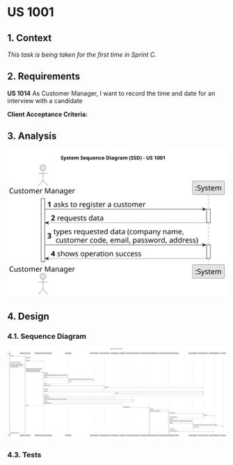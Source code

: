 # US 1001

## 1. Context

*This task is being taken for the first time in Sprint C.*

## 2. Requirements

**US 1014** As Customer Manager, I want to record the time and date for an interview with a
candidate

**Client Acceptance Criteria:**

## 3. Analysis

![SSD](analysis/us1001-RegisterCustomer-SSD.svg)

## 4. Design


### 4.1. Sequence Diagram

![SD](design/us1001-RegisterCustomer-SD.svg)

### 4.3. Tests

```

````